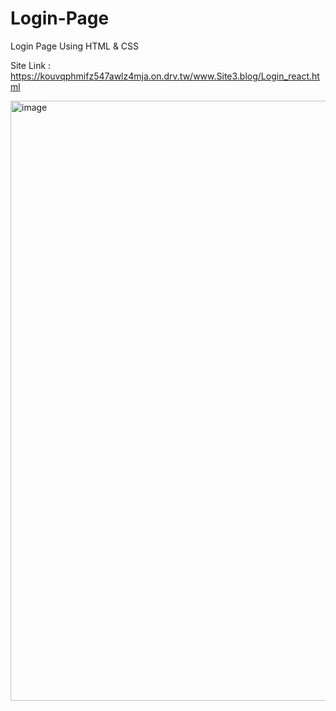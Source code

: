 # Login-Page
Login Page Using HTML & CSS

Site Link : https://kouvqphmifz547awlz4mja.on.drv.tw/www.Site3.blog/Login_react.html

<img width="960" alt="image" src="https://user-images.githubusercontent.com/93642529/221334951-d31eb6a3-b388-4fb8-afcb-d3d0330aebf2.png">
